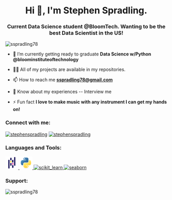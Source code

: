 
<h1 align="center">Hi 👋, I'm Stephen Spradling.</h1>
<h3 align="center">Current Data Science student @BloomTech. Wanting to be the best Data Scientist in the US!</h3>

<p align="left"> <img src="https://komarev.com/ghpvc/?username=sspradling78&label=Profile%20views&color=0e75b6&style=flat" alt="sspradling78" /> </p>

- 🌱 I’m currently getting ready to graduate **Data Science w/Python** **@bloominstituteoftechnology**

- 👨‍💻 All of my projects are available in my repositories.

- 📫 How to reach me **sspradling78@gmail.com**

- 📄 Know about my experiences -- Interview me

- ⚡ Fun fact **I love to make music with any instrument I can get my hands on!**

<h3 align="left">Connect with me:</h3>
<p align="left">
<a href="https://linkedin.com/in/stephenspradling" target="blank"><img align="center" src="https://raw.githubusercontent.com/rahuldkjain/github-profile-readme-generator/master/src/images/icons/Social/linked-in-alt.svg" alt="stephenspradling" height="30" width="40" /></a>
<a href="https://kaggle.com/stephenspradling" target="blank"><img align="center" src="https://raw.githubusercontent.com/rahuldkjain/github-profile-readme-generator/master/src/images/icons/Social/kaggle.svg" alt="stephenspradling" height="30" width="40" /></a>
</p>

<h3 align="left">Languages and Tools:</h3>
<p align="left"> <a href="https://pandas.pydata.org/" target="_blank" rel="noreferrer"> <img src="https://raw.githubusercontent.com/devicons/devicon/2ae2a900d2f041da66e950e4d48052658d850630/icons/pandas/pandas-original.svg" alt="pandas" width="40" height="40"/> </a> <a href="https://www.python.org" target="_blank" rel="noreferrer"> <img src="https://raw.githubusercontent.com/devicons/devicon/master/icons/python/python-original.svg" alt="python" width="40" height="40"/> </a> <a href="https://scikit-learn.org/" target="_blank" rel="noreferrer"> <img src="https://upload.wikimedia.org/wikipedia/commons/0/05/Scikit_learn_logo_small.svg" alt="scikit_learn" width="40" height="40"/> </a> <a href="https://seaborn.pydata.org/" target="_blank" rel="noreferrer"> <img src="https://seaborn.pydata.org/_images/logo-mark-lightbg.svg" alt="seaborn" width="40" height="40"/> </a> </p>

<h3 align="left">Support:</h3>
<p><a href="https://www.buymeacoffee.com/sspradling78"> <img align="left" src="https://cdn.buymeacoffee.com/buttons/v2/default-yellow.png" height="50" width="210" alt="sspradling78" /></a></p><br><br>
